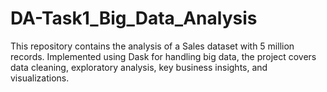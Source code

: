 # DA-Task1_Big_Data_Analysis
This repository contains the analysis of a Sales dataset with 5 million records. Implemented using Dask for handling big data, the project covers data cleaning, exploratory analysis, key business insights, and visualizations.
